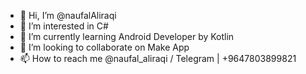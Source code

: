 - 👋 Hi, I’m @naufalAliraqi
- 👀 I’m interested in C#
- 🌱 I’m currently learning Android Developer by Kotlin
- 💞️ I’m looking to collaborate on Make App
- 📫 How to reach me @naufal_aliraqi / Telegram | +9647803899821

<!---
naufalAliraqi/naufalAliraqi is a ✨ special ✨ repository because its `README.md` (this file) appears on your GitHub profile.
You can click the Preview link to take a look at your changes.
--->
